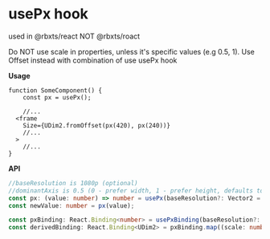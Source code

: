 # usePx hook

used in @rbxts/react NOT @rbxts/roact

Do NOT use scale in properties, unless it's specific values (e.g 0.5, 1). Use Offset instead with combination of use usePx hook

**Usage**

```tsx
function SomeComponent() {
	const px = usePx();

	//...
  <frame
    Size={UDim2.fromOffset(px(420), px(240))}
    //...
  >
	//...
}
```

**API**

```ts
//baseResolution is 1080p (optional)
//dominantAxis is 0.5 (0 - prefer width, 1 - prefer height, defaults to .5) (optional)
const px: (value: number) => number = usePx(baseResolution?: Vector2 = new Vector(1920), dominantAxis?: number = 0.5);
const newValue: number = px(value);

const pxBinding: React.Binding<number> = usePxBinding(baseResolution?: Vector2 = new Vector(1920), dominantAxis?: number = 0.5);
const derivedBinding: React.Binding<UDim2> = pxBinding.map((scale: number) => UDim2.fromOffset(scale * 420, scale * 240));
```
